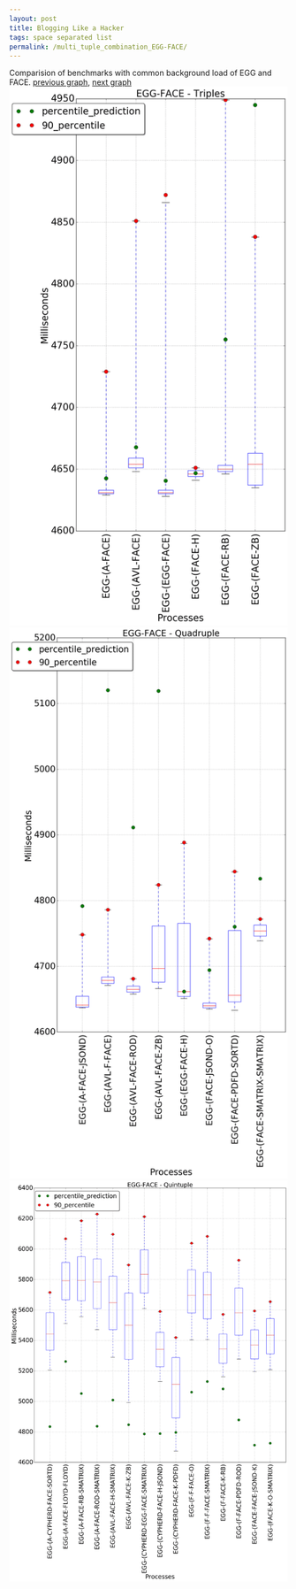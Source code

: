 ```yaml
---
layout: post
title: Blogging Like a Hacker
tags: space separated list
permalink: /multi_tuple_combination_EGG-FACE/
---
```


Comparision of benchmarks with common background load of EGG and FACE.
[previous graph](../multi_tuple_combination_EGG-EGG/), [next graph](../multi_tuple_combination_EGG-FLOYD/)
<img src="./images/triple/EGG/EGG-FACE_box.png" alt="graph figure"><img src="./images/quadruple/EGG/EGG-FACE_box.png" alt="graph figure"><img src="./images/quintuple/EGG/EGG-FACE_box.png" alt="graph figure">